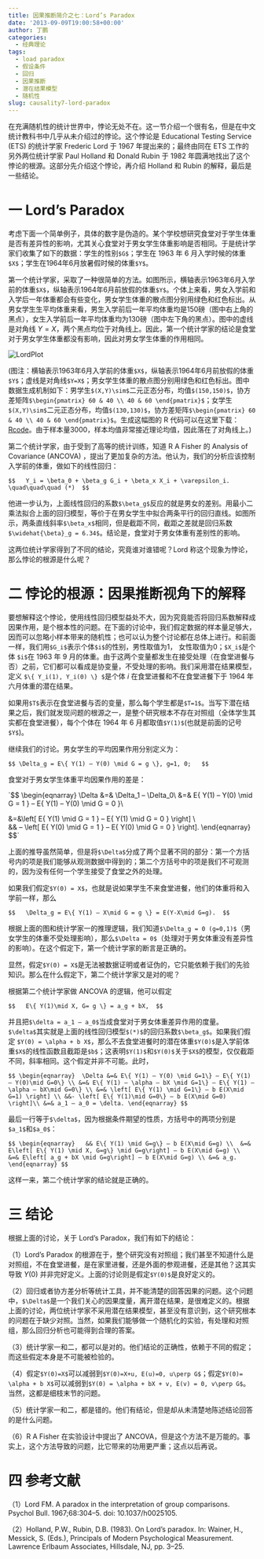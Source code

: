 ```yaml
---
title: 因果推断简介之七：Lord’s Paradox
date: '2013-09-09T19:00:58+00:00'
author: 丁鹏
categories:
  - 经典理论
tags:
  - load paradox
  - 假设条件
  - 回归
  - 因果推断
  - 潜在结果模型
  - 随机性
slug: causality7-lord-paradox
---
```


在充满随机性的统计世界中，悖论无处不在。这一节介绍一个很有名，但是在中文统计教科书中几乎从未介绍过的悖论。这个悖论是 Educational Testing Service (ETS) 的统计学家 Frederic Lord 于 1967 年提出来的；最终由同在 ETS 工作的另外两位统计学家 Paul Holland 和 Donald Rubin 于 1982 年圆满地找出了这个悖论的根源。这部分先介绍这个悖论，再介绍 Holland 和 Rubin 的解释，最后是一些结论。

# 一 Lord’s Paradox
  
考虑下面一个简单例子，具体的数字是伪造的。某个学校想研究食堂对于学生体重是否有差异性的影响，尤其关心食堂对于男女学生体重影响是否相同。于是统计学家们收集了如下的数据：学生的性别`$G$`；学生在 1963 年 6 月入学时候的体重`$X$`；学生在1964年6月放暑假时候的体重`$Y$`。

第一个统计学家，采取了一种很简单的方法。如图所示，横轴表示1963年6月入学前的体重`$X$`，纵轴表示1964年6月前放假的体重`$Y$`。个体上来看，男女入学前和入学后一年体重都会有些变化，男女学生体重的散点图分别用绿色和红色标出。从男女学生生平均体重来看，男生入学前后一年平均体重均是150磅（图中右上角的黑点），女生入学前后一年平均体重均为130磅（图中左下角的黑点）。图中的虚线是对角线 $Y=X$，两个黑点均位于对角线上。因此，第一个统计学家的结论是食堂对于男女学生体重都没有影响，因此对男女学生体重的作用相同。<!--more-->

![LordPlot](https://uploads.cosx.org/wp-content/uploads/2013/09/LordPlot2.png)
  
(图注：横轴表示1963年6月入学前的体重`$X$`，纵轴表示1964年6月前放假的体重`$Y$`；虚线是对角线`$Y=X$`；男女学生体重的散点图分别用绿色和红色标出。图中数据生成机制如下：男学生`$(X,Y)\sim$`二元正态分布，均值`$(150,150)$`，协方差矩阵`$\begin{pmatrix} 60 & 40 \\ 40 & 60 \end{pmatrix}$`；女学生`$(X,Y)\sim$`二元正态分布，均值`$(130,130)$`，协方差矩阵`$\begin{pmatrix} 60 & 40 \\ 40 & 60 \end{pmatrix}$`。生成这幅图的 R 代码可以在这里下载：[Rcode](https://uploads.cosx.org/wp-content/uploads/2013/09/Rcode2.txt)。由于样本量3000，样本均值非常接近理论均值，因此落在了对角线上。)

第二个统计学家，由于受到了高等的统计训练，知道 R A Fisher 的 Analysis of Covariance (ANCOVA) ，提出了更加复杂的方法。他认为，我们的分析应该控制入学前的体重，做如下的线性回归：
  
`$$  
Y_i = \beta_0 + \beta_g G_i + \beta_x X_i + \varepsilon_i. \quad\quad\quad (*) 
$$`

他进一步认为，上面线性回归的系数`$\beta_g$`反应的就是男女的差别。用最小二乘法拟合上面的回归模型，等价于在男女学生中拟合两条平行的回归直线。如图所示，两条直线斜率`$\beta_x$`相同，但是截距不同，截距之差就是回归系数`$\widehat{\beta}_g = 6.34$`。结论是，食堂对于男女体重有差别性的影响。

这两位统计学家得到了不同的结论，究竟谁对谁错呢？Lord 称这个现象为悖论，那么悖论的根源是什么呢？

# 二 悖论的根源：因果推断视角下的解释
  
要想解释这个悖论，使用线性回归模型益处不大，因为究竟能否将回归系数解释成因果作用，是个根本性的问题。在下面的讨论中，我们假定数据的样本量足够大，因而可以忽略小样本带来的随机性；也可以认为整个讨论都在总体上进行。和前面一样，我们用`$G_i$`表示个体`$i$`的性别，男性取值为1， 女性取值为0；`$X_i$`是个体 `$i$`在 1963 年 9 月的体重。由于这两个变量都发生在接受处理（在食堂进餐与否）之前，它们都可以看成是协变量，不受处理的影响。我们采用潜在结果模型，定义 `$\{ Y_i(1), Y_i(0) \} $`是个体 $i$ 在食堂进餐和不在食堂进餐下于 1964 年六月体重的潜在结果。

如果用`$T$`表示在食堂进餐与否的变量，那么每个学生都是`$T=1$`。当写下潜在结果之后，我们就发现问题的根源之一，是整个研究根本不存在对照组（全体学生其实都在食堂进餐），每个个体在 1964 年 6 月都取值`$Y(1)$`(也就是前面的记号`$Y$`)。

继续我们的讨论。男女学生的平均因果作用分别定义为：

`$$
\Delta_g = E\{ Y(1) – Y(0) \mid G = g \}, g=1, 0;  
$$`

食堂对于男女学生体重平均因果作用的差是：

`$$
\begin{eqnarray}
\Delta &=& \Delta_1 – \Delta_0\\
&=& E\{ Y(1) – Y(0) \mid G = 1 \} – E\{ Y(1) – Y(0) \mid G = 0 \}\\
  
&=&\left[ E\{ Y(1) \mid G = 1 \} – E\{ Y(1) \mid G = 0 \} \right] \\  
&& – 
\left[ E\{ Y(0) \mid G = 1 \} – E\{ Y(0) \mid G = 0 \} \right]. 
\end{eqnarray}
$$`

上面的推导虽然简单，但是将`$\Delta$`分成了两个显著不同的部分：第一个方括号内的项是我们能够从观测数据中得到的；第二个方括号中的项是我们不可观测的，因为没有任何一个学生接受了食堂之外的处理。

如果我们假定`$Y(0) = X$`，也就是说如果学生不来食堂进餐，他们的体重将和入学前一样，那么
  
`$$  
\Delta_g = E\{ Y(1) – X\mid G = g \} = E(Y-X\mid G=g). 
$$`
  
根据上面的图和统计学家一的推理逻辑，我们知道`$\Delta_g = 0 (g=0,1)$`（男女学生的体重不受处理影响），那么`$\Delta = 0$`（处理对于男女体重没有差异性的影响）。在这个假定下，第一个统计学家的断言是正确的。

显然，假定`$Y(0) = X$`是无法被数据证明或者证伪的，它只能依赖于我们的先验知识。那么在什么假定下，第二个统计学家又是对的呢？

根据第二个统计学家做 ANCOVA 的逻辑，他可以假定
  
`$$  
E\{ Y(1)\mid X, G= g \} = a_g + bX, 
$$`
  
并且把`$\delta = a_1 – a_0$`当成食堂对于男女体重差异作用的度量。`$\delta$`其实就是上面的线性回归模型`$(*)$`的回归系数`$\beta_g$`。如果我们假定 `$Y(0) = \alpha + b X$`，那么不去食堂进餐时的潜在体重`$Y(0)$`是入学前体重`$X$`的线性函数且截距是`$b$`；这表明`$Y(1)$`和`$Y(0)$`关于`$X$`的模型，仅仅截距不同，斜率相同。这个假定并非不可能。此时，
  
`$$
\begin{eqnarray} 
\Delta &=& E\{ Y(1) – Y(0) \mid G=1\} – E\{ Y(1) – Y(0)\mid G=0\} \\
&=& E\{ Y(1) – \alpha – bX \mid G=1\} – E\{ Y(1) – \alpha – bX\mid G=0\} \\
&=& \left[ E\{ Y(1) \mid G=1\} – b E(X\mid G=1) \right] \\
&&- \left[ E\{ Y(1)\mid G=0\} – b E(X\mid G=0) \right]\\
&=& a_1 – a_0 = \delta.
\end{eqnarray}
$$`
  
最后一行等于`$\delta$`，因为根据条件期望的性质，方括号中的两项分别是`$a_1$`和`$a_0$`：
  
`$$
\begin{eqnarray}  
&& E\{ Y(1) \mid G=g\} – b E(X\mid G=g) \\ 
&=& 
E\left[ E\{ Y(1) \mid X, G=g\} \mid G=g\right] – b E(X\mid G=g) \\ 
&=& E\left[ a_g + bX \mid G=g\right] – b E(X\mid G=g) \\
&=& a_g.
\end{eqnarray}
$$`
  
这样一来，第二个统计学家的结论就是正确的。

# 三 结论
  
根据上面的讨论，关于 Lord’s Paradox，我们有如下的结论：

（1）Lord’s Paradox 的根源在于，整个研究没有对照组；我们甚至不知道什么是对照组，不在食堂进餐，是在家里进餐，还是外面的参观进餐，还是其他？这其实导致 $Y(0)$ 并非完好定义。上面的讨论则是假定`$Y(0)$`是良好定义的。

（2）回归或者协方差分析等统计工具，并不能清楚的回答因果的问题。这个问题中，`$\Delta$`是一个我们关心的因果度量，离开潜在结果，是很难定义的。根据上面的讨论，两位统计学家不采用潜在结果模型，甚至没有意识到，这个研究根本的问题在于缺少对照。当然，如果我们能够做一个随机化的实验，有处理和对照组，那么回归分析也可能得到合理的答案。

（3）统计学家一和二，都可以是对的。他们结论的正确性，依赖于不同的假定；而这些假定本身是不可能被检验的。

（4）假定`$Y(0)=X$`可以减弱到`$Y(0)=X+u, E(u)=0, u\perp G$`；假定`$Y(0)= \alpha + b X$`可以减弱到`$Y(0) = \alpha + bX + v, E(v) = 0, v\perp G$`。当然，这都是细枝末节的问题。

（5）统计学家一和二，都是错的。他们有结论，但是却从未清楚地陈述结论回答的是什么问题。

（6）R A Fisher 在实验设计中提出了 ANCOVA，但是这个方法不是万能的。事实上，这个方法导致的问题，比它带来的功用更严重；这点以后再说。

# 四 参考文献
  
（1）Lord FM. A paradox in the interpretation of group comparisons. Psychol Bull. 1967;68:304–5. doi: 10.1037/h0025105.
  
（2）Holland, P.W., Rubin, D.B. (1983). On Lord’s paradox. In: Wainer, H., Messick, S. (Eds.), Principals of Modern Psychological Measurement. Lawrence Erlbaum Associates, Hillsdale, NJ, pp. 3–25.

